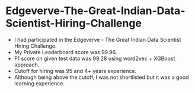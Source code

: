 # Edgeverve-The-Great-Indian-Data-Scientist-Hiring-Challenge

- I had participated in the Edgeverve - The Great Indian Data Scientist Hiring Challenge.
- My Private Leaderboard score was 99.96.
- F1 score on given test data was 99.28 using word2vec + XGBoost approach.
- Cutoff for hiring was 95 and 4+ years experience.
- Although being above the cutoff, I was not shortlisted but it was a good learning experience.
